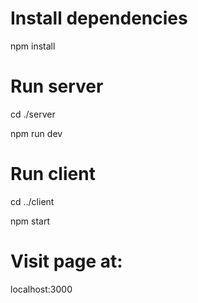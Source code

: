 # Install dependencies
npm install

# Run server
cd ./server

npm run dev

# Run client
cd ../client

npm start

# Visit page at:
localhost:3000
